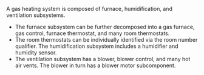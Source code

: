  A gas heating system is composed of furnace, humidification, and ventilation subsystems.<ul> 
<li >The furnace subsystem can be further decomposed into a gas furnace, gas control, furnace thermostat, and many room thermostats.</li>
 <li>The room thermostats can be individually identified via the room number qualifier. The humidification subsystem includes a humidifier and humidity sensor.</li>
 <li>The ventilation subsystem has a blower, blower control, and many hot air vents. The blower in turn has a blower motor subcomponent.</li>
</ul>